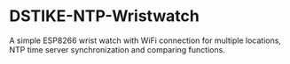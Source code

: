 # DSTIKE-NTP-Wristwatch
A simple ESP8266 wrist watch with WiFi connection for multiple locations, NTP time server synchronization and comparing functions.
